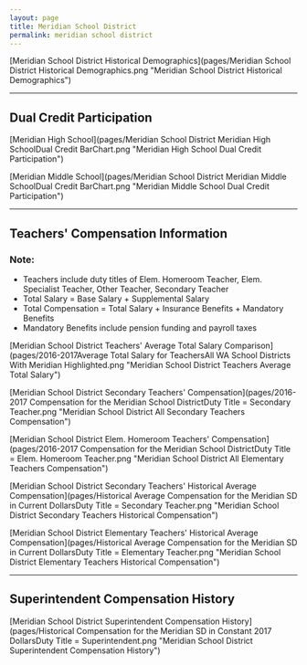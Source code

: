```yaml
---
layout: page
title: Meridian School District
permalink: meridian school district
---
```



[Meridian School District Historical Demographics](pages/Meridian School District Historical Demographics.png "Meridian School District Historical Demographics")

___

## Dual Credit Participation

[Meridian High School](pages/Meridian School District Meridian High SchoolDual Credit BarChart.png "Meridian High School Dual Credit Participation")

[Meridian Middle School](pages/Meridian School District Meridian Middle SchoolDual Credit BarChart.png "Meridian Middle School Dual Credit Participation")


___

## Teachers' Compensation Information
### Note:
- Teachers include duty titles of Elem. Homeroom Teacher, Elem. Specialist Teacher, Other Teacher, Secondary Teacher
- Total Salary = Base Salary + Supplemental Salary
- Total Compensation = Total Salary + Insurance Benefits + Mandatory Benefits
- Mandatory Benefits include pension funding and payroll taxes

[Meridian School District Teachers' Average Total Salary Comparison](pages/2016-2017Average Total Salary for TeachersAll WA School Districts With Meridian Highlighted.png "Meridian School District Teachers Average Total Salary")

[Meridian School District Secondary Teachers' Compensation](pages/2016-2017 Compensation for the Meridian School DistrictDuty Title = Secondary Teacher.png "Meridian School District All Secondary Teachers Compensation")

[Meridian School District Elem. Homeroom Teachers' Compensation](pages/2016-2017 Compensation for the Meridian School DistrictDuty Title = Elem. Homeroom Teacher.png "Meridian School District All Elementary Teachers Compensation")

[Meridian School District Secondary Teachers' Historical Average Compensation](pages/Historical Average Compensation for the Meridian SD in Current DollarsDuty Title = Secondary Teacher.png "Meridian School District Secondary Teachers Historical Compensation")

[Meridian School District Elementary Teachers' Historical Average Compensation](pages/Historical Average Compensation for the Meridian SD in Current DollarsDuty Title = Elementary Teacher.png "Meridian School District Elementary Teachers Historical Compensation")


___

## Superintendent Compensation History

[Meridian School District Superintendent Compensation History](pages/Historical Compensation for the Meridian SD in Constant 2017 DollarsDuty Title = Superintendent.png "Meridian School District Superintendent Compensation History")

